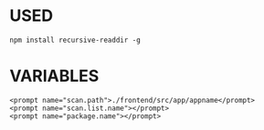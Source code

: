 # USED
```
npm install recursive-readdir -g
```
# VARIABLES
```
<prompt name="scan.path">./frontend/src/app/appname</prompt>
<prompt name="scan.list.name"></prompt>
<prompt name="package.name"></prompt>
```